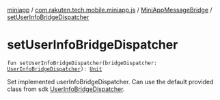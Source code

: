 [miniapp](../../index.md) / [com.rakuten.tech.mobile.miniapp.js](../index.md) / [MiniAppMessageBridge](index.md) / [setUserInfoBridgeDispatcher](./set-user-info-bridge-dispatcher.md)

# setUserInfoBridgeDispatcher

`fun setUserInfoBridgeDispatcher(bridgeDispatcher: `[`UserInfoBridgeDispatcher`](../../com.rakuten.tech.mobile.miniapp.js.userinfo/-user-info-bridge-dispatcher/index.md)`): `[`Unit`](https://kotlinlang.org/api/latest/jvm/stdlib/kotlin/-unit/index.html)

Set implemented userInfoBridgeDispatcher.
Can use the default provided class from sdk [UserInfoBridgeDispatcher](../../com.rakuten.tech.mobile.miniapp.js.userinfo/-user-info-bridge-dispatcher/index.md).

